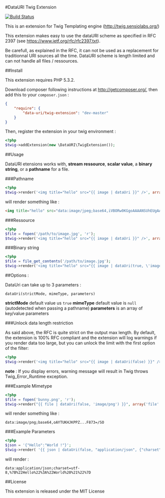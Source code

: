 #DataURI Twig Extension

[![Build Status](https://secure.travis-ci.org/romainneutron/TwigExtension-DataUri.png?branch=master)](http://travis-ci.org/romainneutron/TwigExtension-DataUri)

This is an extension for Twig Templating engine (http://twig.sensiolabs.org/)

This extension makes easy to use the dataURI scheme as specified in RFC 2397
(see https://www.ietf.org/rfc/rfc2397.txt).

Be carefull, as explained in the RFC, it can not be used as a replacement for
traditionnal URI sources all the time. DataURI scheme is length limited and can
not handle all files / ressources.

##Install

This extension requires PHP 5.3.2.

Download composer following instructions at http://getcomposer.org/, then add
this to your ``composer.json`` :

```json
{
    "require": {
        "data-uri/twig-extension": "dev-master"
    }
}
```

Then, register the extension in your twig environment :

```php
<?php
$twig->addExtension(new \DataURI\TwigExtension());
```

##Usage

DataURI etensions works with, **stream ressource**, **scalar value**,
a **binary string**, or a **pathname** for a file.

###Pathname

```php
<?php
$twig->render('<img title="hello" src="{{ image | dataUri }}" />', array('image' => '/path/to/image.jpg'));
```
will render something like :

```html
<img title="hello" src="data:image/jpeg;base64,iVBORw0KGgoAAAANSUhEUgAAAB...SUhEU==" />
```

###Ressource

```php
<?php
$file = fopen('/path/to/image.jpg', 'r');
$twig->render('<img title="hello" src="{{ image | dataUri }}" />', array('image' => $file));
```

###Binary string

```php
<?php
$file = file_get_contents('/path/to/image.jpg');
$twig->render('<img title="hello" src="{{ image | dataUri(true, \'image/jpeg\') }}" />', array('image' => $file));
```

##Options :

DataUri can take up to 3 parameters :

``dataUri(strictMode, mimeType, parameters)``

**strictMode** default value us `true`
**mimeType** default value is `null` (autodetected when passing a pathname)
**parameters** is an array of key/value parameters


###Unlock data length restriction

As said above, the RFC is quite strict on the output max length. By default, the
extension is 100% RFC compliant and the extension will log warnings if you render
data too large, but you can unlock the limit with the first option of the filter:

```php
<?php
$twig->render('<img title="hello" src="{{ image | dataUri(false) }}" />', array('image' => '/path/to/BIGPICTURE.jpg'));
```

**note** : If you display errors, warning message will result in Twig throws
Twig_Error_Runtime exception.

###Example Mimetype

```php
<?php
$file = fopen('bunny.png', 'r');
$twig->render("{{ file | dataUri(false, 'image/png') }}", array('file' => $file));
```

will render something like :

```
data:image/png;base64,oAYTUKHJKPPZ...F873=/SO
```

###Example Parameters

```php
<?php
$json = '{"Hello":"World !"}';
$twig->render( '{{ json | dataUri(false, "application/json", {"charset":"utf-8"}) }}', array('json' => $json));
```

will render :

```
data:application/json;charset=utf-8,%7B%22Hello%22%3A%22World%20%21%22%7D
```

##License

This extension is released under the MIT License
